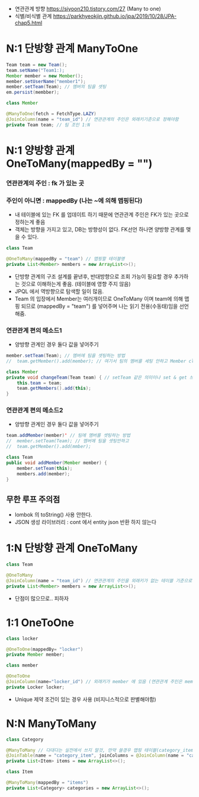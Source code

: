 
- 연관관계 방향 https://siyoon210.tistory.com/27 (Many to one)
- 식별/비식별 관계 https://parkhyeokjin.github.io/jpa/2019/10/28/JPA-chap5.html

# N:1 단방향 관계  ManyToOne

```java
Team team = new Team();
team.setName("Team1:);
Member member = new Member();
member.setUserName("member1");
member.setTeam(Team); // 멤버의 팀을 셋팅 
em.persist(membber);
```
```java
class Member

@ManyToOne(fetch = FetchType.LAZY)
@JoinColumn(name = "team_id") // 연관관계의 주인은 외래키기준으로 정해야함
private Team team; // 팀 조인 1:N
```


# N:1 양방향 관계 OneToMany(mappedBy = "")

### 연관관계의 주인 : fk 가 있는 곳 
### 주인이 아니면 : mappedBy (나는 ~에 의해 맵핑된다)

- 내 테이블에 있는 FK 를 업데이트 하기 때문에 연관관계 주인은 FK가 있는 곳으로 정하는게 좋음 
- 객체는 방향을 가지고 있고, DB는 방향성이 없다. FK선언 하나면 양방향 관계를 맺을 수 있다.

```java
class Team

@OneToMany(mappedBy = "team") // 맵핑할 테이블명
private List<Member> members = new ArrayList<>();
```
- 단방향 관계의 구조 설계를 끝낸후, 반대방향으로 조회 가능이 필요할 경우 추가하는 것으로 이해하는게 좋음. (테이블에 영향 주지 않음)
- JPQL 에서 역방향으로 탐색할 일이 많음.
- Team 의 입장에서 Member는 여러개이므로 OneToMany 이며 team에 의해 맵핑 되므로 (mappedBy = "team") 를 넣어주며 나는 읽기 전용(수동태)임을 선언해줌.

### 연관관계 편의 메소드1
- 양방향 관계인 경우 둘다 값을 넣어주기
```java
member.setTeam(Team); // 멤버에 팀을 셋팅하는 방법
//  team.getMember().add(member); // 여기서 팀의 멤버를 세팅 안하고 Member class 에서 셋팅
```
```java
class Member
private void changeTeam(Team team) { // setTeam 같은 의미이나 set & get 쓰지 않아야하는 경우
    this.team = team;
    team.getMembers().add(this);
}
```

### 연관관계 편의 메소드2
- 양방향 관계인 경우 둘다 값을 넣어주기
```java
team.addMember(member)' // 팀에 멤버를 셋팅하는 방법
//  member.setTeam(Team); // 멤버에 팀을 셋팅안하고 
//  team.getMember().add(mmber);
```
```java
class Team
public void addMember(Member member) {
    member.setTeam(this);
    members.add(member);
}
```

## 무한 루프 주의점
- lombok 의 toString() 사용 안한다.
- JSON 생성 라이브러리 : cont 에서 entity json 반환 하지 않는다




# 1:N 단방향 관계 OneToMany

```java
class Team

@OneToMany
@JoinColumn(name = "team_id") // 연관관계의 주인을 외래키가 없는 테이블 기준으로 정해짐
private List<Member> members = new ArrayList<>();
```
- 단점이 많으므로.. 피하자

# 1:1 OneToOne
```java
class locker

@OneToOne(mappedBy= "locker")
private Member member;
```
```java
class member

@OneToOne
@JoinColumn(name="locker_id") // 외래키가 member 에 있음 (연관관계 주인은 member)
private Locker locker;
```
- Unique 제약 조건이 있는 경우 사용 (비지니스적으로 판별해야함)

# N:N ManyToMany 

```java
class Category

@ManyToMany // 다대다는 실전에서 쓰지 말것, 만약 쓸경우 맵핑 테이블(category_item) 중간에 있게 됨
@JoinTable(name = "category_item", joinColumns = @JoinColumn(name = "category_id"), inverseJoinColumns = @JoinColumn(name = "item_id"))
private List<Item> items = new ArrayList<>();
```
```java
class Item

@ManyToMany(mappedBy = "items")
private List<Category> categories = new ArrayList<>();
```    
